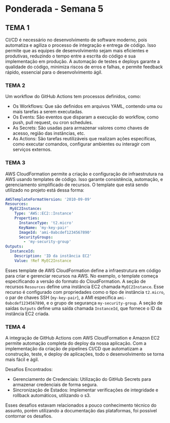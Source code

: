 # Ponderada - Semana 5
## TEMA 1

CI/CD é necessário no desenvolvimento de software moderno, pois automatiza e agiliza o processo de integração e entrega de código. Isso permite que as equipes de desenvolvimento sejam mais eficientes e produtivas, reduzindo o tempo entre a escrita do código e sua implementação em produção. A automação de testes e deploys garante a qualidade do código, minimiza riscos de erros e falhas, e permite feedback rápido, essencial para o desenvolvimento ágil.

### TEMA 2

Um workflow do GitHub Actions tem processos definidos, como:

- Os Workflows: Que são definidos em arquivos YAML, contendo uma ou mais tarefas a serem executadas.
- Os Events: São eventos que disparam a execução do workflow, como push, pull request, ou cron schedules.
- As Secrets: São usadas para armazenar valores como chaves de acesso, região das instâncias, etc.
- As Actions: São tarefas reutilizáveis que realizam ações específicas, como executar comandos, configurar ambientes ou interagir com serviços externos.

### TEMA 3

AWS CloudFormation permite a criação e configuração de infraestrutura na AWS usando templates de código. Isso garante consistência, automação, e gerenciamento simplificado de recursos. O template que está sendo utilizado no projeto está dessa forma:

```yaml
AWSTemplateFormatVersion: '2010-09-09'
Resources:
  MyEC2Instance:
    Type: 'AWS::EC2::Instance'
    Properties:
      InstanceType: 't2.micro'
      KeyName: 'my-key-pair'
      ImageId: 'ami-0abcdef1234567890'
      SecurityGroups:
        - 'my-security-group'
Outputs:
  InstanceId:
    Description: 'ID da instância EC2'
    Value: !Ref MyEC2Instance

```

Esses template de AWS CloudFormation define a infraestrutura em código para criar e gerenciar recursos na AWS. No exemplo, o template começa especificando a versão do formato do CloudFormation. A seção de recursos `Resources` define uma instância EC2 chamada `MyEC2Instance`. Esse recurso é configurado com propriedades como o tipo de instância `t2.micro`, o par de chaves SSH (`my-key-pair`), a AMI específica `ami-0abcdef1234567890`, e o grupo de segurança `my-security-group`. A seção de saídas `Outputs` define uma saída chamada `InstanceId`, que fornece o ID da instância EC2 criada.

### TEMA 4

A integração de GitHub Actions com AWS CloudFormation e Amazon EC2 permite automação completa do deploy da nossa aplicação. Com a implementação da criação de pipelines CI/CD que automatizam a construção, teste, e deploy de aplicações, todo o desenvolvimento se torna mais fácil e ágil.

Desafios Encontrados:
- Gerenciamento de Credenciais: Utilização do GitHub Secrets para armazenar credenciais de forma segura.
- Sincronização de Estados: Implementar verificações de integridade e rollback automáticos, utilizando o s3.

Esses desafios estavam relacionados a pouco conhecimento técnico do assunto, porém utilizando a documentação das plataformas, foi possível contornar os desafios.